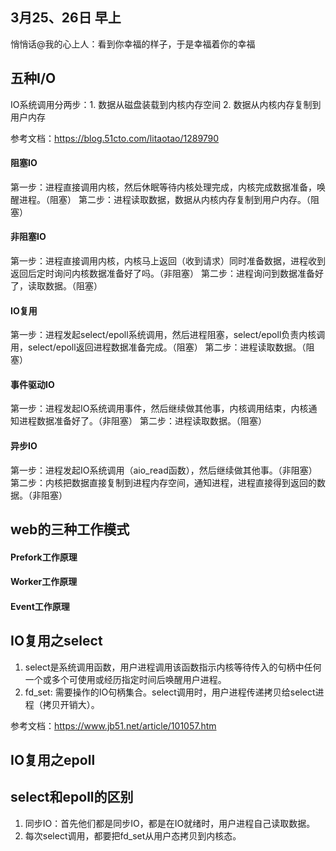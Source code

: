 ## 3月25、26日 早上
悄悄话@我的心上人：看到你幸福的样子，于是幸福着你的幸福

## 五种I/O
IO系统调用分两步：1. 数据从磁盘装载到内核内存空间 2. 数据从内核内存复制到用户内存

参考文档：https://blog.51cto.com/litaotao/1289790

#### 阻塞IO
第一步：进程直接调用内核，然后休眠等待内核处理完成，内核完成数据准备，唤醒进程。（阻塞）
第二步：进程读取数据，数据从内核内存复制到用户内存。（阻塞）

#### 非阻塞IO
第一步：进程直接调用内核，内核马上返回（收到请求）同时准备数据，进程收到返回后定时询问内核数据准备好了吗。（非阻塞）
第二步：进程询问到数据准备好了，读取数据。（阻塞）

#### IO复用
第一步：进程发起select/epoll系统调用，然后进程阻塞，select/epoll负责内核调用，select/epoll返回进程数据准备完成。（阻塞）
第二步：进程读取数据。（阻塞）

#### 事件驱动IO
第一步：进程发起IO系统调用事件，然后继续做其他事，内核调用结束，内核通知进程数据准备好了。（非阻塞）
第二步：进程读取数据。（阻塞）

#### 异步IO
第一步：进程发起IO系统调用（aio_read函数），然后继续做其他事。（非阻塞）
第二步：内核把数据直接复制到进程内存空间，通知进程，进程直接得到返回的数据。（非阻塞）

## web的三种工作模式

#### Prefork工作原理
#### Worker工作原理
#### Event工作原理

## IO复用之select
1. select是系统调用函数，用户进程调用该函数指示内核等待传入的句柄中任何一个或多个可使用或经历指定时间后唤醒用户进程。
2. fd_set: 需要操作的IO句柄集合。select调用时，用户进程传递拷贝给select进程（拷贝开销大）。

参考文档：https://www.jb51.net/article/101057.htm

## IO复用之epoll

## select和epoll的区别
1. 同步IO：首先他们都是同步IO，都是在IO就绪时，用户进程自己读取数据。
2. 每次select调用，都要把fd_set从用户态拷贝到内核态。